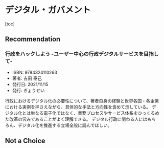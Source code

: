 # デジタル・ガバメント

[toc]

## Recommendation

### 行政をハックしよう -ユーザー中心の行政デジタルサービスを目指して-

- ISBN: 9784324110263
- 著者: 吉田 泰己
- 発行日: 2021/11/15
- 発行: ぎょうせい

行政におけるデジタル化の必要性について、著者自身の経験と世界各国・各企業における実例を押さえながら、具体的な手法と方向性を含めて示している。
デジタル化とは単なる電子化ではなく、業務プロセスやサービス体系をひっくるめた改革の営みであることがよく理解できる。
デジタル行政に関わる人にはもちろん、デジタル化を推進する立場全般に読んでほしい。

## Not a Choice
